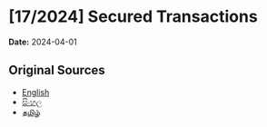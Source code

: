 # [17/2024] Secured Transactions

**Date:** 2024-04-01

## Original Sources

- [English](https://documents.gov.lk/view/acts/2024/4/17-2024_E.pdf)
- [සිංහල](https://documents.gov.lk/view/acts/2024/4/17-2024_S.pdf)
- [தமிழ்](https://documents.gov.lk/view/acts/2024/4/17-2024_T.pdf)
